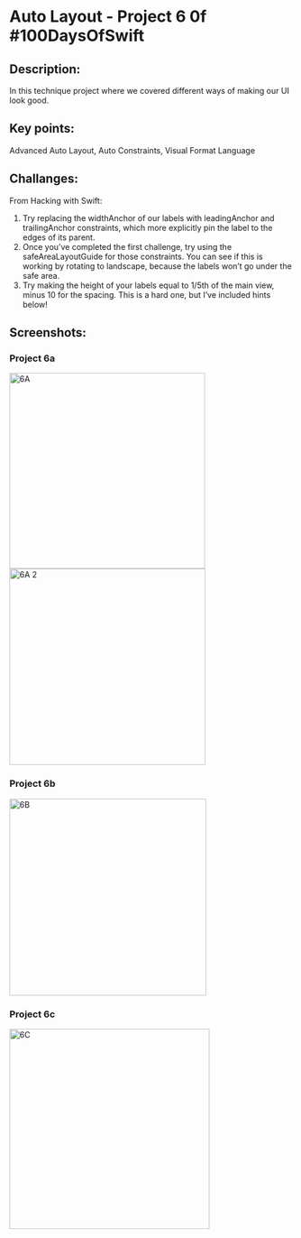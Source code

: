 # Auto Layout - Project 6 0f #100DaysOfSwift

## Description:
In this technique project where we covered different ways of making our UI look good.


## Key points:
Advanced Auto Layout, Auto Constraints, Visual Format Language

## Challanges:
From Hacking with Swift:

1. Try replacing the widthAnchor of our labels with leadingAnchor and trailingAnchor constraints, which more explicitly pin the label to the edges of its parent.
2. Once you’ve completed the first challenge, try using the safeAreaLayoutGuide for those constraints. You can see if this is working by rotating to landscape, because the labels won’t go under the safe area.
3. Try making the height of your labels equal to 1/5th of the main view, minus 10 for the spacing. This is a hard one, but I’ve included hints below!


## Screenshots:

### Project 6a
<img width="347" alt="6A" src="https://github.com/AleksandraSRB/100DaysOfSwift/assets/94380380/5ef2ce1e-675b-4423-90ab-dc0568512f53">

<img width="348" alt="6A 2" src="https://github.com/AleksandraSRB/100DaysOfSwift/assets/94380380/ce2b99de-d3e8-4afc-86e3-e6ca9288adde">

### Project 6b
<img width="349" alt="6B" src="https://github.com/AleksandraSRB/100DaysOfSwift/assets/94380380/11ddf2cf-1661-4586-b967-ec34634eea97">

### Project 6c
<img width="355" alt="6C" src="https://github.com/AleksandraSRB/100DaysOfSwift/assets/94380380/0e708d4b-0909-4cd8-9d12-5f51dc271b5d">


